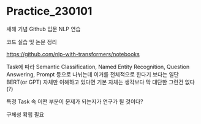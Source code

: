 # Practice_230101

새해 기념 Github 입문
NLP 연습


코드 실습 및 논문 정리

https://github.com/nlp-with-transformers/notebooks


Task에 따라 Semantic Classification, Named Entity Recognition, Question Answering, Prompt 등으로 나뉘는데 이거를 전체적으로 한다기 보다는 일단 BERT(or GPT) 자체만 이해하고 있다면 기본 자체는 생각보다 막 대단한 그런건 없다(?) 

특정 Task 속 어떤 부분이 문제가 되는지가 연구가 될 것이다?

구체성 확립 필요
